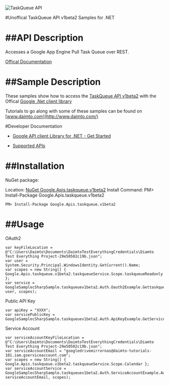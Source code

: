 ﻿![TaskQueue API](https://www.google.com/images/icons/product/app_engine-32.png)

#Unoffical TaskQueue API v1beta2 Samples for .NET  

##API Description
=============

Accesses a Google App Engine Pull Task Queue over REST.

[Offical Documentation](https://developers.google.com/appengine/docs/python/taskqueue/rest)

##Sample Description
=============

These samples show how to access the [TaskQueue API v1beta2](https://developers.google.com/appengine/docs/python/taskqueue/rest) with the Offical [Google .Net client library](https://github.com/google/google-api-dotnet-client)

Tutorials to go along with some of these samples can be found on [www.daimto.com](http://www.daimto.com/)

#Developer Documentation

* [Google API client Library for .NET - Get Started](https://developers.google.com/api-client-library/dotnet/get_started)

* [Supported APIs](https://developers.google.com/api-client-library/dotnet/apis/)

##Installation
=================================

NuGet package:

Location: [NuGet Google.Apis.taskqueue.v1beta2](https://www.nuget.org/packages/Google.Apis.taskqueue.v1beta2)
Install Command: PM>  Install-Package Google.Apis.taskqueue.v1beta2

```
PM> Install-Package Google.Apis.taskqueue.v1beta2
```

##Usage
=================================

OAuth2
```
var keyFileLocation = @"C:\Users\Daimto\Documents\DaimtoTestEverythingCredentials\Diamto Test Everything Project-29e50502c19b.json";
var user = System.Security.Principal.WindowsIdentity.GetCurrent().Name;
var scopes = new String[] { Google.Apis.taskqueue.v1beta2.taskqueueService.Scope.taskqueueReadonly };
var service = GoogleSamplecSharpSample.taskqueuev1beta2.Auth.Oauth2Example.GettaskqueueService(keyFileLocation, user, scopes);
```
Public API Key
```
var apiKey = "XXXX";
var servicePublicKey = GoogleSamplecSharpSample.taskqueuev1beta2.Auth.ApiKeyExample.GetService(apiKey);
```
Service Account
```
var serviceAccountKeyFileLocation = @"C:\Users\Daimto\Documents\DaimtoTestEverythingCredentials\Diamto Test Everything Project-29e50502c19b.json";
var serviceAccountEmail = "googledrivemirrornas@daimto-tutorials-101.iam.gserviceaccount.com";
var scopes = new String[] { Google.Apis.taskqueue.v1beta2.taskqueueService.Scope.Calendar };            
var serviceAccountService = GoogleSamplecSharpSample.taskqueuev1beta2.Auth.ServiceAccountExample.AuthenticateServiceAccount(serviceAccountKeyFileLocation, serviceAccountEmail, scopes);
```
